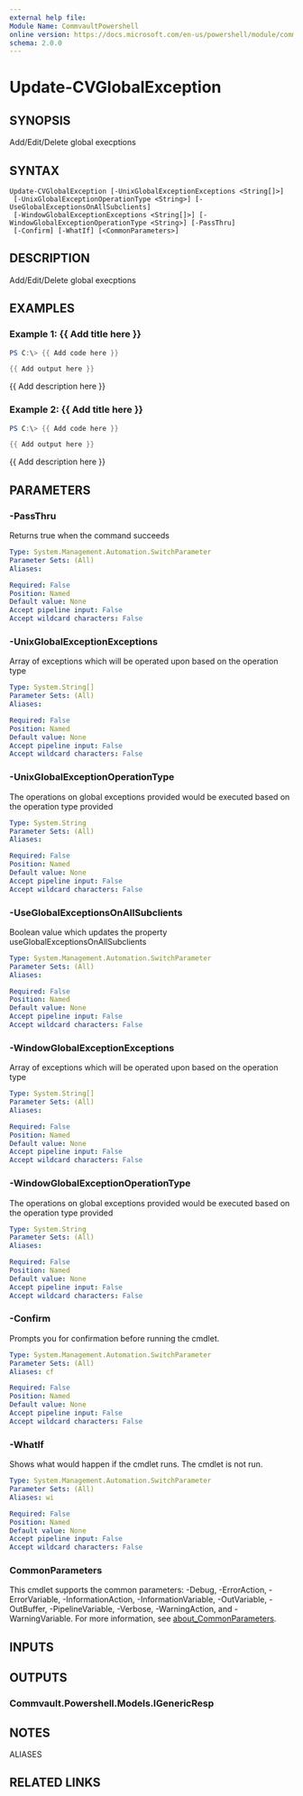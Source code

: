 ```yaml
---
external help file:
Module Name: CommvaultPowershell
online version: https://docs.microsoft.com/en-us/powershell/module/commvaultpowershell/update-cvglobalexception
schema: 2.0.0
---
```


# Update-CVGlobalException

## SYNOPSIS
Add/Edit/Delete global execptions

## SYNTAX

```
Update-CVGlobalException [-UnixGlobalExceptionExceptions <String[]>]
 [-UnixGlobalExceptionOperationType <String>] [-UseGlobalExceptionsOnAllSubclients]
 [-WindowGlobalExceptionExceptions <String[]>] [-WindowGlobalExceptionOperationType <String>] [-PassThru]
 [-Confirm] [-WhatIf] [<CommonParameters>]
```

## DESCRIPTION
Add/Edit/Delete global execptions

## EXAMPLES

### Example 1: {{ Add title here }}
```powershell
PS C:\> {{ Add code here }}

{{ Add output here }}
```

{{ Add description here }}

### Example 2: {{ Add title here }}
```powershell
PS C:\> {{ Add code here }}

{{ Add output here }}
```

{{ Add description here }}

## PARAMETERS

### -PassThru
Returns true when the command succeeds

```yaml
Type: System.Management.Automation.SwitchParameter
Parameter Sets: (All)
Aliases:

Required: False
Position: Named
Default value: None
Accept pipeline input: False
Accept wildcard characters: False
```

### -UnixGlobalExceptionExceptions
Array of exceptions which will be operated upon based on the operation type

```yaml
Type: System.String[]
Parameter Sets: (All)
Aliases:

Required: False
Position: Named
Default value: None
Accept pipeline input: False
Accept wildcard characters: False
```

### -UnixGlobalExceptionOperationType
The operations on global exceptions provided would be executed based on the operation type provided

```yaml
Type: System.String
Parameter Sets: (All)
Aliases:

Required: False
Position: Named
Default value: None
Accept pipeline input: False
Accept wildcard characters: False
```

### -UseGlobalExceptionsOnAllSubclients
Boolean value which updates the property useGlobalExceptionsOnAllSubclients

```yaml
Type: System.Management.Automation.SwitchParameter
Parameter Sets: (All)
Aliases:

Required: False
Position: Named
Default value: None
Accept pipeline input: False
Accept wildcard characters: False
```

### -WindowGlobalExceptionExceptions
Array of exceptions which will be operated upon based on the operation type

```yaml
Type: System.String[]
Parameter Sets: (All)
Aliases:

Required: False
Position: Named
Default value: None
Accept pipeline input: False
Accept wildcard characters: False
```

### -WindowGlobalExceptionOperationType
The operations on global exceptions provided would be executed based on the operation type provided

```yaml
Type: System.String
Parameter Sets: (All)
Aliases:

Required: False
Position: Named
Default value: None
Accept pipeline input: False
Accept wildcard characters: False
```

### -Confirm
Prompts you for confirmation before running the cmdlet.

```yaml
Type: System.Management.Automation.SwitchParameter
Parameter Sets: (All)
Aliases: cf

Required: False
Position: Named
Default value: None
Accept pipeline input: False
Accept wildcard characters: False
```

### -WhatIf
Shows what would happen if the cmdlet runs.
The cmdlet is not run.

```yaml
Type: System.Management.Automation.SwitchParameter
Parameter Sets: (All)
Aliases: wi

Required: False
Position: Named
Default value: None
Accept pipeline input: False
Accept wildcard characters: False
```

### CommonParameters
This cmdlet supports the common parameters: -Debug, -ErrorAction, -ErrorVariable, -InformationAction, -InformationVariable, -OutVariable, -OutBuffer, -PipelineVariable, -Verbose, -WarningAction, and -WarningVariable. For more information, see [about_CommonParameters](http://go.microsoft.com/fwlink/?LinkID=113216).

## INPUTS

## OUTPUTS

### Commvault.Powershell.Models.IGenericResp

## NOTES

ALIASES

## RELATED LINKS

